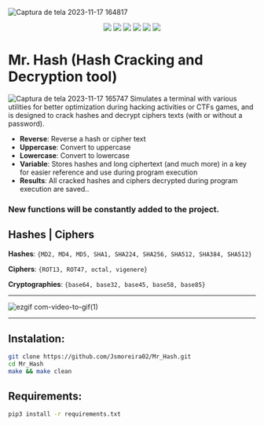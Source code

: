 ![Captura de tela 2023-11-17 164817](https://github.com/Jsmoreira02/Mr_Hash/assets/103542430/f15555da-bc31-4ef1-828d-83615bb82fe6)

<div align="center">
    
  <img src="https://img.shields.io/badge/Language%20-Python3-darkgreen.svg" style="max-width: 100%;">
  <img src="https://img.shields.io/badge/Tool%20-Hash Cracking, Decryption-blue.svg" style="max-width: 100%;">
  <img src="https://img.shields.io/badge/OS%20-Linux, Windows-darkblue.svg" style="max-width: 100%;">
  <img src="https://img.shields.io/badge/Hacking and CTF tool%20-teste?style=flat-square" style="max-width: 100%;">  
  <img src="https://img.shields.io/badge/Type%20-Script-red.svg" style="max-width: 100%;">
  <img src="https://img.shields.io/badge/License%20-GPL 3.0-purple.svg" style="max-width: 100%;">

</div>


# Mr. Hash (Hash Cracking and Decryption tool)
![Captura de tela 2023-11-17 165747](https://github.com/Jsmoreira02/Mr_Hash/assets/103542430/bc1514c6-f83c-4ffb-8a65-0374cc6dc9b7) Simulates a terminal with various utilities for better optimization during hacking activities or CTFs games, and is designed to crack hashes and decrypt ciphers texts (with or without a password).

* **Reverse**: Reverse a hash or cipher text
* **Uppercase**: Convert to uppercase
* **Lowercase**: Convert to lowercase
* **Variable**: Stores hashes and long ciphertext (and much more) in a key for easier reference and use during program execution
* **Results**: All cracked hashes and ciphers decrypted during program execution are saved..

### New functions will be constantly added to the project. ###

## Hashes | Ciphers ##

**Hashes**: `{MD2, MD4, MD5, SHA1, SHA224, SHA256, SHA512, SHA384, SHA512}`

**Ciphers**: `{ROT13, ROT47, octal, vigenere}`

**Cryptographies**: `{base64, base32, base45, base58, base85}`

***

![ezgif com-video-to-gif(1)](https://github.com/Jsmoreira02/Mr_Hash/assets/103542430/634a7b1d-f6b4-4ea2-ad67-de59ca392d51)

***
## Instalation:

````bash
git clone https://github.com/Jsmoreira02/Mr_Hash.git
cd Mr_Hash
make && make clean
````

## Requirements:

`````bash
pip3 install -r requirements.txt
``````
